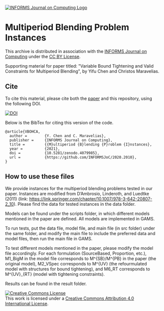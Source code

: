 [![INFORMS Journal on Computing Logo](https://INFORMSJoC.github.io/logos/INFORMS_Journal_on_Computing_Header.jpg)](https://pubsonline.informs.org/journal/ijoc)

# Multiperiod Blending Problem Instances

This archive is distributed in association with the [INFORMS Journal on
Computing](https://pubsonline.informs.org/journal/ijoc) under the [CC BY License](LICENSE).

Supporting material for paper titled: "Variable Bound Tightening and Valid Constraints for Multiperiod Blending", by Yifu Chen and Christos Maravelias.

## Cite

To cite this material, please cite both the [paper](https://doi.org/10.1287/ijoc.2021.0201) and this repository, using the following DOI.

[![DOI](https://zenodo.org/badge/288628515.svg)](https://zenodo.org/badge/latestdoi/288628515)

Below is the BibTex for citing this version of the code.

```
@article{VBOHCA,
  author =        {Y. Chen and C. Maravelias},
  publisher =     {INFORMS Journal on Computing},
  title =         {{M}ultiperiod {B}lending {P}roblem {I}nstances},
  year =          {2021},
  doi =           {10.5281/zenodo.4079985},
  url =           {https://github.com/INFORMSJoC/2020.2010},
}  
```

## How to use these files

We provide instances for the multiperiod blending problems tested in our paper. Instances are modified from D’Ambrosio, Linderoth, and Luedtke (2011) (link: https://link.springer.com/chapter/10.1007/978-3-642-20807-2_10). Please find the data for tested instances in the data folder. 

Models can be found under the scripts folder, in which different models mentioned in the paper are defined. All models are implemented in GAMS. 

To run tests, put the data file, model file, and main file (in src folder) under the same folder, and modify the main file to include the preferred data and model files, then run the main file in GAMS.

To test different models mentioned in the paper, please modify the model file accordingly. For each formulation (SourceBased, Proportion, etc.), M1_BigM in the model file corresponds to M^{SB}/M^{PB} in the paper (the original model), M2_VSpec corresponds to M^{UV} (the refourmulated model with structures for bound tightening), and M6_RT corresponds to M^{UV}_{RT} (model with tightening constraints).

Results can be found in the result folder. 

<a rel="license" href="http://creativecommons.org/licenses/by/4.0/"><img alt="Creative Commons License" style="border-width:0" src="https://i.creativecommons.org/l/by/4.0/88x31.png" /></a><br />This work is licensed under a <a rel="license" href="http://creativecommons.org/licenses/by/4.0/">Creative Commons Attribution 4.0 International License</a>.
